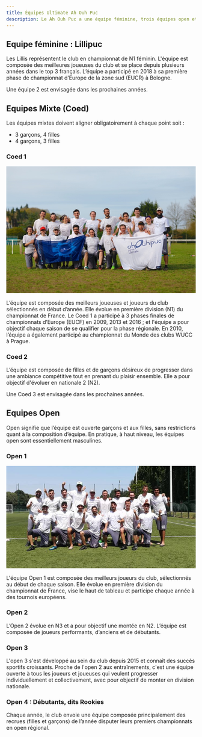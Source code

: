 ```yaml
---
title: Équipes Ultimate Ah Ouh Puc
description: Le Ah Ouh Puc a une équipe féminine, trois équipes open et deux équipes coed qui participent chaque année aux championnats de France d'Ultimate.
---
```


## Equipe féminine : Lillipuc

Les Lillis représentent le club en championnat de N1 féminin. L'équipe est composée
des meilleures joueuses du club et se place depuis plusieurs années dans le top
3 français. L’équipe a participé en 2018 à sa première phase de championnat
d’Europe de la zone sud (EUCR) à Bologne.

Une équipe 2 est envisagée dans les prochaines années.


## Equipes Mixte (Coed)

Les équipes mixtes doivent aligner obligatoirement à chaque point soit :

* 3 garçons, 4 filles
* 4 garçons, 3 filles

### Coed 1

![equipe](coed1-2018.jpg)

L’équipe est composée des meilleurs joueuses et joueurs du club sélectionnés en
début d’année. Elle évolue en première division (N1) du championnat de France.
Le Coed 1 a participé à 3 phases finales de championnats d’Europe (EUCF) en
2009, 2013 et 2016 ; et l'équipe a pour objectif chaque saison de se qualifier
pour la phase régionale.  En 2010, l’équipe a également participé au
championnat du Monde des clubs WUCC à Prague.

### Coed 2

L’équipe est composée de filles et de garçons désireux de progresser dans une
ambiance compétitive tout en prenant du plaisir ensemble. Elle a pour objectif d'évoluer en nationale 2 (N2).

Une Coed 3 est envisagée dans les prochaines années.
 
##  Equipes Open

Open signifie que l’équipe est ouverte garçons et aux filles, sans restrictions
quant à la composition d’équipe. En pratique, à haut niveau, les équipes open
sont essentiellement masculines.

###  Open 1

![equipe](open1-2018.jpg)

L'équipe Open 1 est composée des meilleurs joueurs du club, sélectionnés au
début de chaque saison.  Elle évolue en première division du championnat de
France, vise le haut de tableau et participe chaque année à des tournois
européens.

 
### Open 2

L’Open 2 évolue en N3 et a pour objectif une montée en N2. L’équipe est
composée de joueurs performants, d’anciens et de débutants.

 

### Open 3

L'open 3 s'est développé au sein du club depuis 2015 et connaît des succès
sportifs croissants. Proche de l'open 2 aux entraînements, c'est une équipe
ouverte à tous les joueurs et joueuses qui veulent progresser individuellement
et collectivement, avec pour objectif de monter en division nationale.

### Open 4 : Débutants, dits Rookies

Chaque année, le club envoie une équipe composée principalement des recrues
(filles et garçons) de l’année disputer leurs premiers championnats en open régional.


